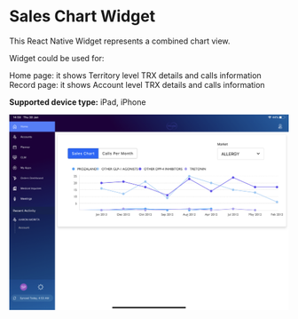 # Sales Chart Widget

This React Native Widget represents a combined chart view.

Widget could be used for:

Home page: it shows Territory level TRX details and calls information
Record page: it shows Account level TRX details and calls information<br />

**Supported device type:** iPad, iPhone

![charts1](WidgetCharts/WidgetCharts/react/src/image/charts1.png)